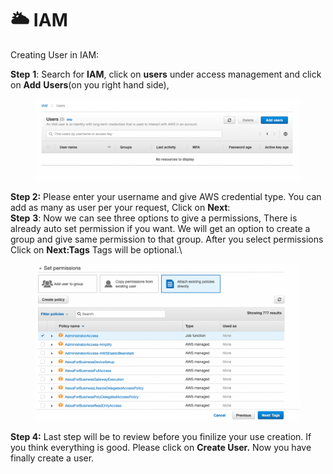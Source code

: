 # 🌥 IAM

Creating User in IAM:



**Step** **1**: Search for **IAM**, click on **users** under access management and click on **Add** **Users**(on you right hand side),

<figure><img src="../.gitbook/assets/Screen Shot 2022-11-06 at 2.42.10 PM.png" alt=""><figcaption></figcaption></figure>

**Step 2:** Please enter your username and give AWS credential type. You can add as many as user per your request, Click on **Next**:\
**Step** **3**: Now we can see three options to give a permissions, There is already auto set permission if you want. We will get an option to create a group and give same permission to that group. After you select permissions Click on **Next:Tags** Tags will be optional.\


<figure><img src="../.gitbook/assets/Screen Shot 2022-11-06 at 2.45.38 PM.png" alt=""><figcaption></figcaption></figure>

**Step 4:**  Last step will be to review before you finilize your use creation. If you think everything is good. Please click on **Create User.** Now you have finally create a user.
